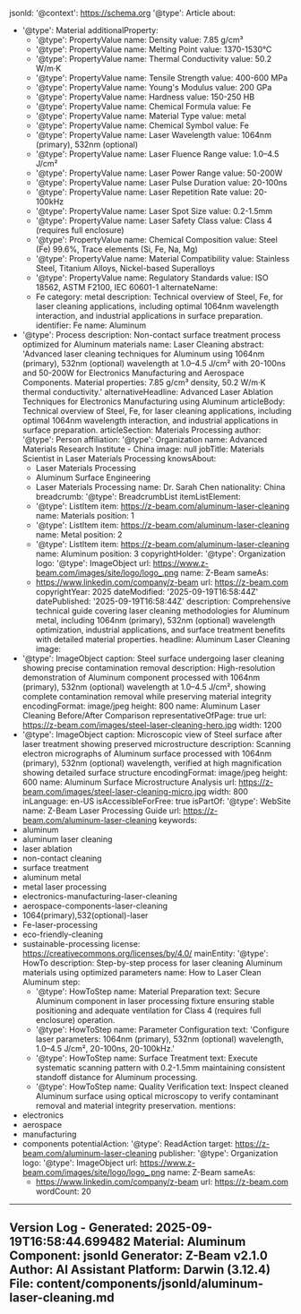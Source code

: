 jsonld:
  '@context': https://schema.org
  '@type': Article
  about:
  - '@type': Material
    additionalProperty:
    - '@type': PropertyValue
      name: Density
      value: 7.85 g/cm³
    - '@type': PropertyValue
      name: Melting Point
      value: 1370-1530°C
    - '@type': PropertyValue
      name: Thermal Conductivity
      value: 50.2 W/m·K
    - '@type': PropertyValue
      name: Tensile Strength
      value: 400-600 MPa
    - '@type': PropertyValue
      name: Young's Modulus
      value: 200 GPa
    - '@type': PropertyValue
      name: Hardness
      value: 150-250 HB
    - '@type': PropertyValue
      name: Chemical Formula
      value: Fe
    - '@type': PropertyValue
      name: Material Type
      value: metal
    - '@type': PropertyValue
      name: Chemical Symbol
      value: Fe
    - '@type': PropertyValue
      name: Laser Wavelength
      value: 1064nm (primary), 532nm (optional)
    - '@type': PropertyValue
      name: Laser Fluence Range
      value: 1.0–4.5 J/cm²
    - '@type': PropertyValue
      name: Laser Power Range
      value: 50-200W
    - '@type': PropertyValue
      name: Laser Pulse Duration
      value: 20-100ns
    - '@type': PropertyValue
      name: Laser Repetition Rate
      value: 20-100kHz
    - '@type': PropertyValue
      name: Laser Spot Size
      value: 0.2-1.5mm
    - '@type': PropertyValue
      name: Laser Safety Class
      value: Class 4 (requires full enclosure)
    - '@type': PropertyValue
      name: Chemical Composition
      value: Steel (Fe) 99.6%, Trace elements (Si, Fe, Na, Mg)
    - '@type': PropertyValue
      name: Material Compatibility
      value: Stainless Steel, Titanium Alloys, Nickel-based Superalloys
    - '@type': PropertyValue
      name: Regulatory Standards
      value: ISO 18562, ASTM F2100, IEC 60601-1
    alternateName:
    - Fe
    category: metal
    description: Technical overview of Steel, Fe, for laser cleaning applications,
      including optimal 1064nm wavelength interaction, and industrial applications
      in surface preparation.
    identifier: Fe
    name: Aluminum
  - '@type': Process
    description: Non-contact surface treatment process optimized for Aluminum materials
    name: Laser Cleaning
  abstract: 'Advanced laser cleaning techniques for Aluminum using 1064nm (primary),
    532nm (optional) wavelength at 1.0–4.5 J/cm² with 20-100ns and 50-200W for Electronics
    Manufacturing and Aerospace Components. Material properties: 7.85 g/cm³ density,
    50.2 W/m·K thermal conductivity.'
  alternativeHeadline: Advanced Laser Ablation Techniques for Electronics Manufacturing
    using Aluminum
  articleBody: Technical overview of Steel, Fe, for laser cleaning applications, including
    optimal 1064nm wavelength interaction, and industrial applications in surface
    preparation.
  articleSection: Materials Processing
  author:
    '@type': Person
    affiliation:
      '@type': Organization
      name: Advanced Materials Research Institute - China
    image: null
    jobTitle: Materials Scientist in Laser Materials Processing
    knowsAbout:
    - Laser Materials Processing
    - Aluminum Surface Engineering
    - Laser Materials Processing
    name: Dr. Sarah Chen
    nationality: China
  breadcrumb:
    '@type': BreadcrumbList
    itemListElement:
    - '@type': ListItem
      item: https://z-beam.com/aluminum-laser-cleaning
      name: Materials
      position: 1
    - '@type': ListItem
      item: https://z-beam.com/aluminum-laser-cleaning
      name: Metal
      position: 2
    - '@type': ListItem
      item: https://z-beam.com/aluminum-laser-cleaning
      name: Aluminum
      position: 3
  copyrightHolder:
    '@type': Organization
    logo:
      '@type': ImageObject
      url: https://www.z-beam.com/images/site/logo/logo_.png
    name: Z-Beam
    sameAs:
    - https://www.linkedin.com/company/z-beam
    url: https://z-beam.com
  copyrightYear: 2025
  dateModified: '2025-09-19T16:58:44Z'
  datePublished: '2025-09-19T16:58:44Z'
  description: Comprehensive technical guide covering laser cleaning methodologies
    for Aluminum metal, including 1064nm (primary), 532nm (optional) wavelength optimization,
    industrial applications, and surface treatment benefits with detailed material
    properties.
  headline: Aluminum Laser Cleaning
  image:
  - '@type': ImageObject
    caption: Steel surface undergoing laser cleaning showing precise contamination
      removal
    description: High-resolution demonstration of Aluminum component processed with
      1064nm (primary), 532nm (optional) wavelength at 1.0–4.5 J/cm², showing complete
      contamination removal while preserving material integrity
    encodingFormat: image/jpeg
    height: 800
    name: Aluminum Laser Cleaning Before/After Comparison
    representativeOfPage: true
    url: https://z-beam.com/images/steel-laser-cleaning-hero.jpg
    width: 1200
  - '@type': ImageObject
    caption: Microscopic view of Steel surface after laser treatment showing preserved
      microstructure
    description: Scanning electron micrographs of Aluminum surface processed with
      1064nm (primary), 532nm (optional) wavelength, verified at high magnification
      showing detailed surface structure
    encodingFormat: image/jpeg
    height: 600
    name: Aluminum Surface Microstructure Analysis
    url: https://z-beam.com/images/steel-laser-cleaning-micro.jpg
    width: 800
  inLanguage: en-US
  isAccessibleForFree: true
  isPartOf:
    '@type': WebSite
    name: Z-Beam Laser Processing Guide
    url: https://z-beam.com/aluminum-laser-cleaning
  keywords:
  - aluminum
  - aluminum laser cleaning
  - laser ablation
  - non-contact cleaning
  - surface treatment
  - aluminum metal
  - metal laser processing
  - electronics-manufacturing-laser-cleaning
  - aerospace-components-laser-cleaning
  - 1064(primary),532(optional)-laser
  - Fe-laser-processing
  - eco-friendly-cleaning
  - sustainable-processing
  license: https://creativecommons.org/licenses/by/4.0/
  mainEntity:
    '@type': HowTo
    description: Step-by-step process for laser cleaning Aluminum materials using
      optimized parameters
    name: How to Laser Clean Aluminum
    step:
    - '@type': HowToStep
      name: Material Preparation
      text: Secure Aluminum component in laser processing fixture ensuring stable
        positioning and adequate ventilation for Class 4 (requires full enclosure)
        operation.
    - '@type': HowToStep
      name: Parameter Configuration
      text: 'Configure laser parameters: 1064nm (primary), 532nm (optional) wavelength,
        1.0–4.5 J/cm², 20-100ns, 20-100kHz.'
    - '@type': HowToStep
      name: Surface Treatment
      text: Execute systematic scanning pattern with 0.2-1.5mm maintaining consistent
        standoff distance for Aluminum processing.
    - '@type': HowToStep
      name: Quality Verification
      text: Inspect cleaned Aluminum surface using optical microscopy to verify contaminant
        removal and material integrity preservation.
  mentions:
  - electronics
  - aerospace
  - manufacturing
  - components
  potentialAction:
    '@type': ReadAction
    target: https://z-beam.com/aluminum-laser-cleaning
  publisher:
    '@type': Organization
    logo:
      '@type': ImageObject
      url: https://www.z-beam.com/images/site/logo/logo_.png
    name: Z-Beam
    sameAs:
    - https://www.linkedin.com/company/z-beam
    url: https://z-beam.com
  wordCount: 20


---
Version Log - Generated: 2025-09-19T16:58:44.699482
Material: Aluminum
Component: jsonld
Generator: Z-Beam v2.1.0
Author: AI Assistant
Platform: Darwin (3.12.4)
File: content/components/jsonld/aluminum-laser-cleaning.md
---
